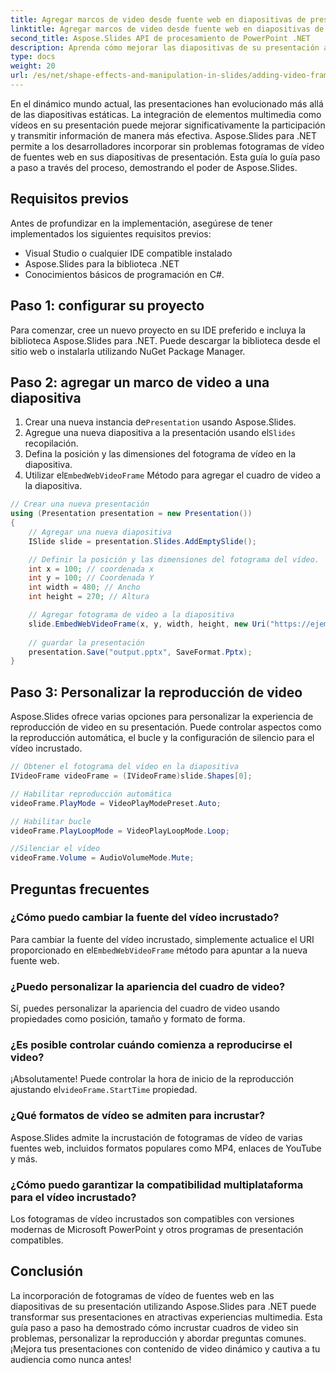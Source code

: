 ```yaml
---
title: Agregar marcos de video desde fuente web en diapositivas de presentación con Aspose.Slides
linktitle: Agregar marcos de video desde fuente web en diapositivas de presentación con Aspose.Slides
second_title: Aspose.Slides API de procesamiento de PowerPoint .NET
description: Aprenda cómo mejorar las diapositivas de su presentación agregando fotogramas de video de fuentes web usando Aspose.Slides para .NET. Cree atractivas presentaciones multimedia con instrucciones paso a paso y ejemplos de código fuente.
type: docs
weight: 20
url: /es/net/shape-effects-and-manipulation-in-slides/adding-video-frames-from-web-source/
---
```


En el dinámico mundo actual, las presentaciones han evolucionado más allá de las diapositivas estáticas. La integración de elementos multimedia como vídeos en su presentación puede mejorar significativamente la participación y transmitir información de manera más efectiva. Aspose.Slides para .NET permite a los desarrolladores incorporar sin problemas fotogramas de vídeo de fuentes web en sus diapositivas de presentación. Esta guía lo guía paso a paso a través del proceso, demostrando el poder de Aspose.Slides.

## Requisitos previos

Antes de profundizar en la implementación, asegúrese de tener implementados los siguientes requisitos previos:

- Visual Studio o cualquier IDE compatible instalado
- Aspose.Slides para la biblioteca .NET
- Conocimientos básicos de programación en C#.

## Paso 1: configurar su proyecto

Para comenzar, cree un nuevo proyecto en su IDE preferido e incluya la biblioteca Aspose.Slides para .NET. Puede descargar la biblioteca desde el sitio web o instalarla utilizando NuGet Package Manager.

## Paso 2: agregar un marco de video a una diapositiva

1.  Crear una nueva instancia de`Presentation` usando Aspose.Slides.
2.  Agregue una nueva diapositiva a la presentación usando el`Slides` recopilación.
3. Defina la posición y las dimensiones del fotograma de vídeo en la diapositiva.
4.  Utilizar el`EmbedWebVideoFrame` Método para agregar el cuadro de video a la diapositiva.

```csharp
// Crear una nueva presentación
using (Presentation presentation = new Presentation())
{
    // Agregar una nueva diapositiva
    ISlide slide = presentation.Slides.AddEmptySlide();

    // Definir la posición y las dimensiones del fotograma del vídeo.
    int x = 100; // coordenada x
    int y = 100; // Coordenada Y
    int width = 480; // Ancho
    int height = 270; // Altura

    // Agregar fotograma de video a la diapositiva
    slide.EmbedWebVideoFrame(x, y, width, height, new Uri("https://ejemplo.com/video.mp4"));
    
    // guardar la presentación
    presentation.Save("output.pptx", SaveFormat.Pptx);
}
```

## Paso 3: Personalizar la reproducción de video

Aspose.Slides ofrece varias opciones para personalizar la experiencia de reproducción de video en su presentación. Puede controlar aspectos como la reproducción automática, el bucle y la configuración de silencio para el vídeo incrustado.

```csharp
// Obtener el fotograma del vídeo en la diapositiva
IVideoFrame videoFrame = (IVideoFrame)slide.Shapes[0];

// Habilitar reproducción automática
videoFrame.PlayMode = VideoPlayModePreset.Auto;

// Habilitar bucle
videoFrame.PlayLoopMode = VideoPlayLoopMode.Loop;

//Silenciar el vídeo
videoFrame.Volume = AudioVolumeMode.Mute;
```

## Preguntas frecuentes

### ¿Cómo puedo cambiar la fuente del vídeo incrustado?

 Para cambiar la fuente del vídeo incrustado, simplemente actualice el URI proporcionado en el`EmbedWebVideoFrame` método para apuntar a la nueva fuente web.

### ¿Puedo personalizar la apariencia del cuadro de video?

Sí, puedes personalizar la apariencia del cuadro de video usando propiedades como posición, tamaño y formato de forma.

### ¿Es posible controlar cuándo comienza a reproducirse el video?

 ¡Absolutamente! Puede controlar la hora de inicio de la reproducción ajustando el`videoFrame.StartTime` propiedad.

### ¿Qué formatos de vídeo se admiten para incrustar?

Aspose.Slides admite la incrustación de fotogramas de vídeo de varias fuentes web, incluidos formatos populares como MP4, enlaces de YouTube y más.

### ¿Cómo puedo garantizar la compatibilidad multiplataforma para el vídeo incrustado?

Los fotogramas de vídeo incrustados son compatibles con versiones modernas de Microsoft PowerPoint y otros programas de presentación compatibles.

## Conclusión

La incorporación de fotogramas de vídeo de fuentes web en las diapositivas de su presentación utilizando Aspose.Slides para .NET puede transformar sus presentaciones en atractivas experiencias multimedia. Esta guía paso a paso ha demostrado cómo incrustar cuadros de video sin problemas, personalizar la reproducción y abordar preguntas comunes. ¡Mejora tus presentaciones con contenido de video dinámico y cautiva a tu audiencia como nunca antes!